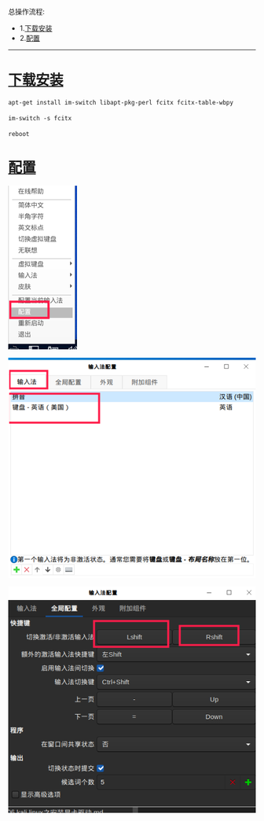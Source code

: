总操作流程:
- 1.[下载安装](#kail-linux-01)
- 2.[配置](#kail-linux-02)

***

# <a name="kail-linux-01" href="#" >下载安装</a>

```
apt-get install im-switch libapt-pkg-perl fcitx fcitx-table-wbpy

im-switch -s fcitx

reboot
```

# <a name="kail-linux-02" href="#" >配置</a>

![](image/4-1.png)

![](image/4-2.png)

![](image/4-3.png)

